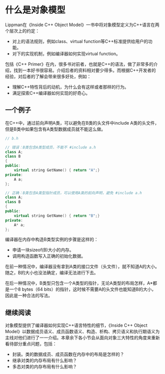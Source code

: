 # 什么是对象模型

Lippman在《Inside C++ Object Model》一书中将对象模型定义为C++语言在两个层次上的约定：

* 对上的语法规则，例如class、virtual function等C++标准提供给用户的功能。
* 对下的实现机制，例如编译器如何实现virtual function。

包括《C++ Primer》在内，很多书对前者，也就是C++的语法，做了非常多的介绍，找到一本好书很容易。介绍后者的资料相对要少得多。而根据C++开发者的经验，对后者的了解会带来很多好处，例如：

* 理解C++特性背后的动机，为什么会有这样或者那样的行为。
* 满足探索C++编译器如何实现的好奇心。

## 一个例子

在C++中，通过前向声明A类，可以避免在B类的头文件中include A类的头文件，但是B类中如果包含有A类型数据成员就不能这么做。

```c++
// b.h

// 错误：B类包含A类型成员，不能不 #include a.h
class A;
class B
{
public:
    virtual string GetName() { return "A";}
private:
    A a;
};

// 正确：B类包含A类型指针成员，可以使用A类的前向声明，避免 #include a.h
class A;
class B
{
public:
    virtual string GetName() { return "B";}
private:
    A* a;
};
```

编译器在内存中构造B类型实例的步骤是这样的：

* 申请一块sizeof(B)大小的内存。
* 调用构造函数写入正确的初始化数据。

在前一种情况中，编译器没有拿到A类的接口文件（头文件），就不知道A的大小。随之，B的大小也没法确定，编译无法进行下去。

在后一种情况中，B类型只包含一个A类型的指针，无论A类型的布局怎样，A*都是一个8 bytes（64 bits）的指针，这时候不需要A的头文件也能知道B的大小，因此是一种合法的写法。

## 继续阅读

对象模型提供了编译器如何实现C++语言特性的细节，《Inside C++ Object Model》以数据成员语义、成员函数语义、构造、析构、拷贝语义和执行期语义为主线对他们进行了一一介绍。本章余下各小节会从面向对象三大特性的角度来重新看待部分重点问题，包括：

* 封装。类的数据成员、成员函数在内存中的布局是怎样的？
* 继承对类的内存布局有什么影响？
* 多态对类的内存布局有什么影响？
